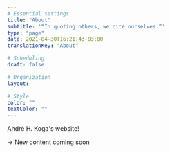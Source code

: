 ```yaml
---
# Essential settings
title: "About"
subtitle: '“In quoting others, we cite ourselves.”'
type: "page"
date: 2021-04-30T16:21:43-03:00
translationKey: "About"

# Scheduling
draft: false

# Organization
layout:

# Style
color: ""
textColor: ""
---
```


André H. Koga's website!

-> New content coming soon